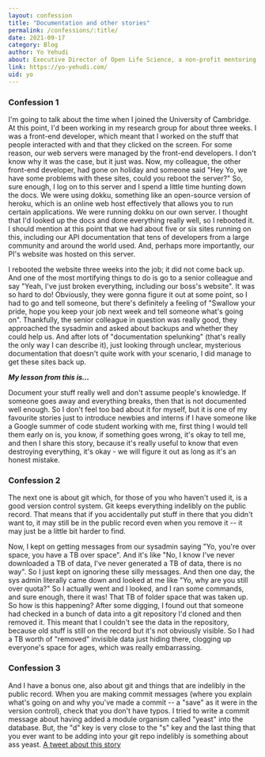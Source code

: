 ```yaml
---
layout: confession
title: "Documentation and other stories"
permalink: /confessions/:title/
date: 2021-09-17
category: Blog
author: Yo Yehudi
about: Executive Director of Open Life Science, a non-profit mentoring and training company
link: https://yo-yehudi.com/
uid: yo
---
```

### Confession 1

I'm going to talk about the time when I joined the University of Cambridge.
At this point, I'd been working in my research group for about three weeks.
I was a front-end developer, which meant that I worked on the stuff that people interacted with and that they clicked on the screen.
For some reason, our web servers were managed by the front-end developers.
I don't know why it was the case, but it just was.
Now, my colleague, the other front-end developer, had gone on holiday and someone said "Hey Yo, we have some problems with these sites, could you reboot the server?"
So, sure enough, I log on to this server and I spend a little time hunting down the docs.
We were using dokku, something like an open-source version of heroku, which is an online web host effectively that allows you to run certain applications.
We were running dokku on our own server.
I thought that I'd looked up the docs and done everything really well, so I rebooted it.
I should mention at this point that we had about five or six sites running on this, including our API documentation that tens of developers from a large community and around the world used.
And, perhaps more importantly, our PI's website was hosted on this server.

I rebooted the website three weeks into the job; it did not come back up.
And one of the most mortifying things to do is go to a senior colleague and say "Yeah, I've just broken everything, including our boss's website".
It was so hard to do!
Obviously, they were gonna figure it out at some point, so I had to go and tell someone, but there's definitely a feeling of "Swallow your pride, hope you keep your job next week and tell someone what's going on".
Thankfully, the senior colleague in question was really good, they approached the sysadmin and asked about backups and whether they could help us.
And after lots of "documentation spelunking" (that's really the only way I can describe it), just looking through unclear, mysterious documentation that doesn't quite work with your scenario, I did manage to get these sites back up.

***My lesson from this is...***

Document your stuff really well and don't assume people's knowledge.
If someone goes away and everything breaks, then that is not documented well enough.
So I don't feel too bad about it for myself, but it is one of my favourite stories just to introduce newbies and interns if I have someone like a Google summer of code student working with me, first thing I would tell them early on is, you know, if something goes wrong, it's okay to tell me, and then I share this story, because it's really useful to know that even destroying everything, it's okay - we will figure it out as long as it's an honest mistake.

### Confession 2

The next one is about git which, for those of you who haven't used it, is a good version control system.
Git keeps everything indelibly on the public record.
That means that if you accidentally put stuff in there that you didn't want to, it may still be in the public record even when you remove it -- it may just be a little bit harder to find.

Now, I kept on getting messages from our sysadmin saying "Yo, you're over space, you have a TB over space".
And it's like "No, I know I've never downloaded a TB of data, I've never generated a TB of data, there is no way".
So I just kept on ignoring these silly messages.
And then one day, the sys admin literally came down and looked at me like "Yo, why are you still over quota?"
So I actually went and I looked, and I ran some commands, and sure enough, there it was!
That TB of folder space that was taken up.
So how is this happening?
After some digging, I found out that someone had checked in a bunch of data into a git repository I'd cloned and then removed it.
This meant that I couldn't see the data in the repository, because old stuff is still on the record but it's not obviously visible.
So I had a TB worth of "removed" invisible data just hiding there, clogging up everyone's space for ages, which was really embarrassing.

### Confession 3

And I have a bonus one, also about git and things that are indelibly in the public record.
When you are making commit messages (where you explain what's going on and why you've made a commit -- a "save" as it were in the version control), check that you don't have typos.
I tried to write a commit message about having added a module organism called "yeast" into the database.
But, the "d" key is very close to the "s" key and the last thing that you ever want to be adding into your git repo indelibly is something about ass yeast.
[A tweet about this story](https://twitter.com/yoyehudi/status/840161418779471872?s=20)
